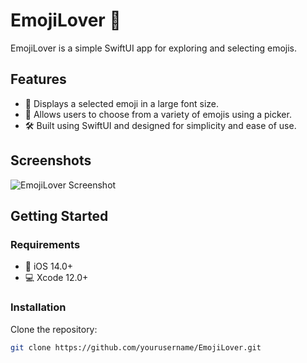 # EmojiLover 🎨

EmojiLover is a simple SwiftUI app for exploring and selecting emojis.

## Features
- 🎉 Displays a selected emoji in a large font size.
- 🔄 Allows users to choose from a variety of emojis using a picker.
- 🛠 Built using SwiftUI and designed for simplicity and ease of use.

## Screenshots

![EmojiLover Screenshot](https://i.pinimg.com/736x/87/b0/81/87b081cbb02f5342f6a89fd739ff29b0.jpg)

## Getting Started

### Requirements
- 📱 iOS 14.0+
- 💻 Xcode 12.0+

### Installation

Clone the repository:
```bash
git clone https://github.com/yourusername/EmojiLover.git
